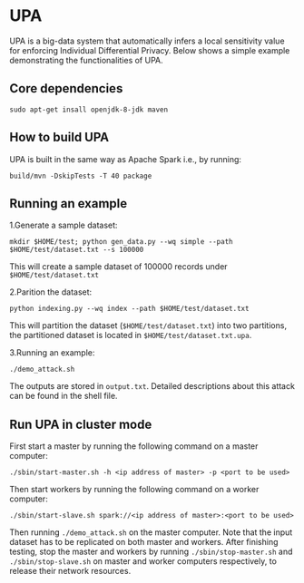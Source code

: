 # UPA

UPA is a big-data system that automatically infers a local sensitivity value for enforcing Individual Differential Privacy. 
Below shows a simple example demonstrating the functionalities of UPA.

## Core dependencies

`sudo apt-get insall openjdk-8-jdk maven`

## How to build UPA

UPA is built in the same way as Apache Spark i.e., by running:

`build/mvn -DskipTests -T 40 package`

## Running an example

1.Generate a sample dataset:

`mkdir $HOME/test; python gen_data.py --wq simple --path $HOME/test/dataset.txt --s 100000`

This will create a sample dataset of 100000 records under `$HOME/test/dataset.txt`

2.Parition the dataset:

`python indexing.py --wq index --path $HOME/test/dataset.txt`

This will partition the dataset (`$HOME/test/dataset.txt`) into two partitions, 
the partitioned dataset is located in `$HOME/test/dataset.txt.upa`.

3.Running an example: 

`./demo_attack.sh`

The outputs are stored in `output.txt`. Detailed descriptions about this attack can be found in the shell file.

## Run UPA in cluster mode

First start a master by running the following command on a master computer:

`./sbin/start-master.sh -h <ip address of master> -p <port to be used>`

Then start workers by running the following command on a worker computer:

`./sbin/start-slave.sh spark://<ip address of master>:<port to be used>`

Then running `./demo_attack.sh` on the master computer. Note that the input dataset has to be replicated on both master and workers. After finishing testing, stop the master and workers by running `./sbin/stop-master.sh` and `./sbin/stop-slave.sh` on master and worker computers respectively, to release their network resources.



